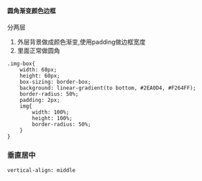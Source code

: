 #### 圆角渐变颜色边框
分两层
1. 外层背景做成颜色渐变,使用padding做边框宽度
2. 里面正常做圆角
```
.img-box{
    width: 60px;
    height: 60px;
    box-sizing: border-box;
    background: linear-gradient(to bottom, #2EA0D4, #F264FF);
    border-radius: 50%;
    padding: 2px;
    img{
        width: 100%;
        height: 100%;
        border-radius: 50%;
    }
}
```

### 垂直居中
`vertical-align: middle`